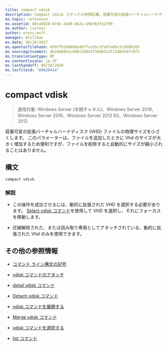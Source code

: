 ```yaml
---
title: compact vdisk
description: Compact vdisk コマンドの参照記事。容量可変の拡張バーチャルハードディスク (VHD) ファイルの物理サイズが削減されます。
ms.topic: reference
ms.assetid: 40ca0820-67de-4160-b62a-e9bf63fe2790
ms.author: lizross
author: eross-msft
manager: mtillman
ms.date: 10/16/2017
ms.openlocfilehash: 459ffb1940d6e4b7fcce5c3fa97a89c5c938b205
ms.sourcegitcommit: db2d46842c68813d043738d6523f13d8454fc972
ms.translationtype: MT
ms.contentlocale: ja-JP
ms.lasthandoff: 09/10/2020
ms.locfileid: "89629414"
---
```

# <a name="compact-vdisk"></a>compact vdisk

> 適用対象: Windows Server (半期チャネル)、Windows Server 2019、Windows Server 2016、Windows Server 2012 R2、Windows Server 2012

容量可変の拡張バーチャルハードディスク (VHD) ファイルの物理サイズを小さくします。 このパラメーターは、ファイルを追加したときに Vhd のサイズが大きく増加するため便利ですが、ファイルを削除すると自動的にサイズが縮小されることはありません。

## <a name="syntax"></a>構文

```
compact vdisk
```

### <a name="remarks"></a>解説

- この操作を成功させるには、動的に拡張された VHD を選択する必要があります。 [Select vdisk コマンド](select-vdisk.md)を使用して VHD を選択し、それにフォーカスを移動します。

- 圧縮解除された、または読み取り専用としてアタッチされている、動的に拡張された Vhd のみを使用できます。

## <a name="additional-references"></a>その他の参照情報

- [コマンド ライン構文の記号](command-line-syntax-key.md)

- [vdisk コマンドのアタッチ](attach-vdisk.md)

- [detail vdisk コマンド](detail-vdisk.md)

- [Detach vdisk コマンド](detach-vdisk.md)

- [vdisk コマンドを展開する](expand-vdisk.md)

- [Merge vdisk コマンド](merge-vdisk.md)

- [vdisk コマンドを選択する](select-vdisk.md)

- [list コマンド](list.md)
